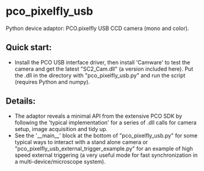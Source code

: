 # pco_pixelfly_usb
Python device adaptor: PCO.pixelfly USB CCD camera (mono and color).
## Quick start:
- Install the PCO USB interface driver, then install 'Camware' to test the camera and get the latest
 "SC2_Cam.dll" (a version included here). Put the .dll in the directory with "pco_pixelfly_usb.py" and
 run the script (requires Python and numpy).
## Details:
- The adaptor reveals a minimal API from the extensive PCO SDK by following the 'typical implementation'
for a series of .dll calls for camera setup, image acquisition and tidy up.
- See the '\_\_main__' block at the bottom of "pco_pixelfly_usb.py" for some typical ways to interact 
with a stand alone camera or "pco_pixelfly_usb_external_trigger_example.py" for an example of high speed
 external triggering (a very useful mode for fast synchronization in a multi-device/microscope system).
